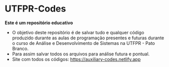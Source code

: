 # UTFPR-Codes

**Este é um repositório educativo**

- O objetivo deste repositório é de salvar tudo e qualquer código produzido durante as aulas de programação presentes e futuras durante o curso de Análise e Desenvolvimento de Sistemas na UTFPR - Pato Branco.
- Para assim salvar todos os arquivos para análise futura e pontual.
- Site com todos os códigos: https://auxiliary-codes.netlify.app
